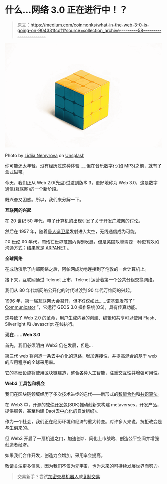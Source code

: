 # 什么…网络 3.0 正在进行中！？

> 原文：<https://medium.com/coinmonks/what-in-the-web-3-0-is-going-on-904331fcdf1?source=collection_archive---------58----------------------->

![](img/57f2043e527a015f280c5680563b8123.png)

Photo by [Lidiia Nemyrova](https://unsplash.com/@lidiiadesign?utm_source=medium&utm_medium=referral) on [Unsplash](https://unsplash.com?utm_source=medium&utm_medium=referral)

你可能还太年轻，没有经历过这种体验……但在音乐数字化(如 MP3)之前，就有了盒式磁带。

今天，我们正从 Web 2.0(光盘)过渡到版本 3，更好地称为 Web 3.0，这是数字通信(互联网)的一个新阶段。

既兴奋又困惑。所以，我们来分解一下。

**互联网的兴起**

在 20 世纪 50 年代，电子计算机的出现引发了关于开发[广域网](https://www.comptia.org/content/guides/what-is-a-wide-area-network#:~:text=A%20wide%20area%20network%20%28also%20known%20as%20WAN%29%2C,from%20around%20the%20world%20through%20a%20WAN%20provider.)的讨论。

然后在 1957 年，随着[号人造卫星](https://www.nasa.gov/image-feature/oct-4-1957-sputnik-the-dawn-of-the-space-age/)发射进入太空，无线通信成为可能。

20 世纪 60 年代，网络在世界范围内得到发展。但是美国政府需要一种更有效的沟通方式；结果就是 [ARPANET](https://www.techtarget.com/searchnetworking/definition/ARPANET) 。

**全球网络**

在成功演示了内部网络之后，阿帕网成功地连接到了伦敦的一台计算机上。

接下来，互联网通过 Telenet 上市，Telenet 运营着第一个公共分组交换网络。

我们从 80 年代新网络公开化的时代过渡到 90 年代万维网的兴起。

1996 年，第一届互联网大会召开，但不仅仅如此……诺基亚发布了“ [Communicator](https://www.retromobe.com/2016/03/nokia-9000-communicator.html) ”，它运行 GEOS 3.0 操作系统(OS)，具有传真功能。

这导致了 Web 2.0 的革命，用户生成内容的创建、编辑和共享可以使用 Flash、Silverlight 和 Javascript 在线执行。

**现在……Web 3.0**

首先，我们必须明白 Web3 仍在发展，但是…

第三代 web 将创造一条去中心化的道路，增加连接性，并提高混合的基于 web 的应用程序的全球采用率。

它的基础设施将使用区块链建造，整合各种人工智能，注重交互性并增强可用性。

**Web3 工具包和机会**

我们在区块链领域经历了多次技术进步的迭代——新形式的[智能合约](https://www.investopedia.com/terms/s/smart-contracts.asp)和[共识算法](https://101blockchains.com/what-is-consensus-algorithm/#:~:text=%20Types%20of%20Consensus%20algorithms%20%201%20%281%29,sound%20similar%20to%20PoS%20but%20is...%20More%20)。

在 Web3 中，开源的[软件开发包](https://www.quicknode.com/guides/web3-sdks)(SDK)推动创新来构建 metaverses，开发产品，提供服务，甚至构建 Dao([去中心化的自治组织](https://ethereum.org/en/dao/))。

作为一个社会，我们正在经历环境和经济的重大转变。对许多人来说，抗拒改变是与生俱来的。

但 Web3 开启了一扇机遇之门，加速创新、简化上市战略、创造公平空间并增强创造者经济。

如果我们合作开发，创造力会增加，采用率会提高。

敬请关注更多信息，因为我们不仅为元宇宙，也为未来的可持续发展世界而努力。

> 交易新手？尝试[加密交易机器人](/coinmonks/crypto-trading-bot-c2ffce8acb2a)或[复制交易](/coinmonks/top-10-crypto-copy-trading-platforms-for-beginners-d0c37c7d698c)